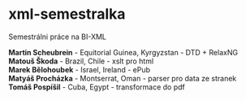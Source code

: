 # xml-semestralka
Semestrálni práce na BI-XML

<b>Martin Scheubrein</b> - Equitorial Guinea, Kyrgyzstan - DTD + RelaxNG  
<b>Matouš Škoda</b> - Brazil, Chile - xslt pro html  
<b>Marek Bělohoubek</b> - Israel, Ireland - ePub   
<b>Matyáš Procházka</b> - Montserrat, Oman - parser pro data ze stranek  
<b>Tomáš Pospíšil</b> - Cuba, Egypt - transformace do pdf  

